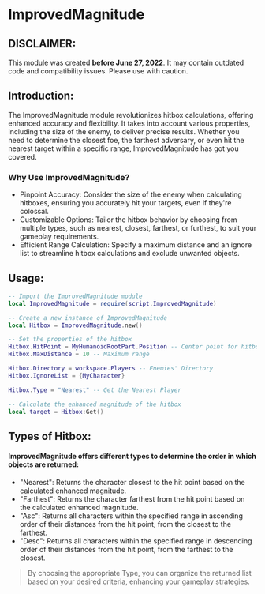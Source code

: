 # ImprovedMagnitude

## DISCLAIMER:
This module was created **before June 27, 2022**. It may contain outdated code and compatibility issues. Please use with caution.

## Introduction:
The ImprovedMagnitude module revolutionizes hitbox calculations, offering enhanced accuracy and flexibility. It takes into account various properties, including the size of the enemy, to deliver precise results. Whether you need to determine the closest foe, the farthest adversary, or even hit the nearest target within a specific range, ImprovedMagnitude has got you covered.

### Why Use ImprovedMagnitude?
- Pinpoint Accuracy: Consider the size of the enemy when calculating hitboxes, ensuring you accurately hit your targets, even if they're colossal.
- Customizable Options: Tailor the hitbox behavior by choosing from multiple types, such as nearest, closest, farthest, or furthest, to suit your gameplay requirements.
- Efficient Range Calculation: Specify a maximum distance and an ignore list to streamline hitbox calculations and exclude unwanted objects.

## Usage:

```lua
-- Import the ImprovedMagnitude module
local ImprovedMagnitude = require(script.ImprovedMagnitude)

-- Create a new instance of ImprovedMagnitude
local Hitbox = ImprovedMagnitude.new()

-- Set the properties of the hitbox
Hitbox.HitPoint = MyHumanoidRootPart.Position -- Center point for hitbox calculations
Hitbox.MaxDistance = 10 -- Maximum range

Hitbox.Directory = workspace.Players -- Enemies' Directory
Hitbox.IgnoreList = {MyCharacter}

Hitbox.Type = "Nearest" -- Get the Nearest Player

-- Calculate the enhanced magnitude of the hitbox
local target = Hitbox:Get()
```

## Types of Hitbox:
#### ImprovedMagnitude offers different types to determine the order in which objects are returned:
- "Nearest":
Returns the character closest to the hit point based on the calculated enhanced magnitude.
- "Farthest":
Returns the character farthest from the hit point based on the calculated enhanced magnitude.
- "Asc":
Returns all characters within the specified range in ascending order of their distances from the hit point, from the closest to the farthest.
- "Desc":
Returns all characters within the specified range in descending order of their distances from the hit point, from the farthest to the closest.

> By choosing the appropriate Type, you can organize the returned list based on your desired criteria, enhancing your gameplay strategies.
